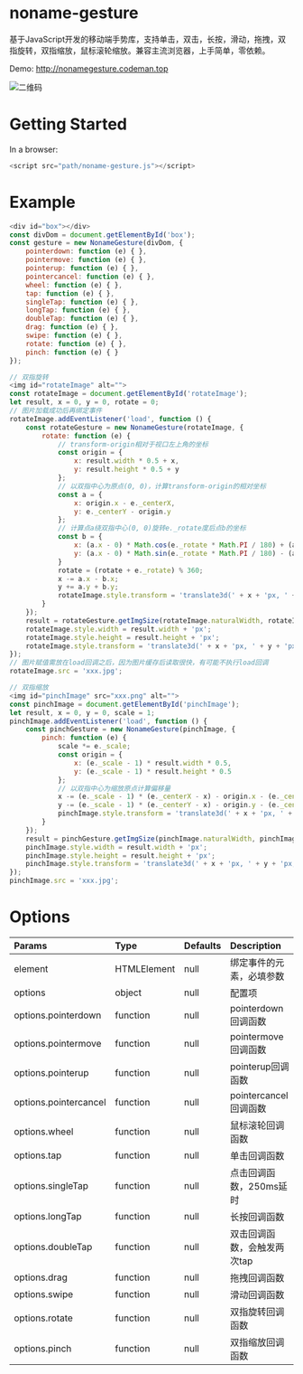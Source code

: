 # noname-gesture
基于JavaScript开发的移动端手势库，支持单击，双击，长按，滑动，拖拽，双指旋转，双指缩放，鼠标滚轮缩放。兼容主流浏览器，上手简单，零依赖。

Demo: http://nonamegesture.codeman.top

![二维码](http://nonamegesture.codeman.top/src/images/qrcode.png)

# Getting Started
In a browser:
```javascript
<script src="path/noname-gesture.js"></script>
```

# Example
```javascript
<div id="box"></div>
const divDom = document.getElementById('box');
const gesture = new NonameGesture(divDom, {
	pointerdown: function (e) { },
	pointermove: function (e) { },
	pointerup: function (e) { },
	pointercancel: function (e) { },
	wheel: function (e) { },
	tap: function (e) { },
	singleTap: function (e) { },
	longTap: function (e) { },
	doubleTap: function (e) { },
	drag: function (e) { },
	swipe: function (e) { },
	rotate: function (e) { },
	pinch: function (e) { }
});

// 双指旋转
<img id="rotateImage" alt="">
const rotateImage = document.getElementById('rotateImage');
let result, x = 0, y = 0, rotate = 0;
// 图片加载成功后再绑定事件
rotateImage.addEventListener('load', function () {
	const rotateGesture = new NonameGesture(rotateImage, {
		rotate: function (e) {
			// transform-origin相对于视口左上角的坐标
			const origin = {
				x: result.width * 0.5 + x,
				y: result.height * 0.5 + y
			};
			// 以双指中心为原点(0, 0)，计算transform-origin的相对坐标
			const a = {
				x: origin.x - e._centerX,
				y: e._centerY - origin.y
			};
			// 计算点a绕双指中心(0, 0)旋转e._rotate度后点b的坐标
			const b = {
				x: (a.x - 0) * Math.cos(e._rotate * Math.PI / 180) + (a.y - 0) * Math.sin(e._rotate * Math.PI / 180) + 0,
				y: (a.x - 0) * Math.sin(e._rotate * Math.PI / 180) - (a.y - 0) * Math.cos(e._rotate * Math.PI / 180) + 0
			}
			rotate = (rotate + e._rotate) % 360;
			x -= a.x - b.x;
			y += a.y + b.y;
			rotateImage.style.transform = 'translate3d(' + x + 'px, ' + y + 'px, 0px) rotate(' + rotate + 'deg)';
		}
	});
	result = rotateGesture.getImgSize(rotateImage.naturalWidth, rotateImage.naturalHeight, window.innerWidth, window.innerHeight);
	rotateImage.style.width = result.width + 'px';
	rotateImage.style.height = result.height + 'px';
	rotateImage.style.transform = 'translate3d(' + x + 'px, ' + y + 'px, 0px) rotate(' + rotate + 'deg)';
});
// 图片赋值需放在load回调之后，因为图片缓存后读取很快，有可能不执行load回调
rotateImage.src = 'xxx.jpg';

// 双指缩放
<img id="pinchImage" src="xxx.png" alt="">
const pinchImage = document.getElementById('pinchImage');
let result, x = 0, y = 0, scale = 1;
pinchImage.addEventListener('load', function () {
	const pinchGesture = new NonameGesture(pinchImage, {
		pinch: function (e) {
			scale *= e._scale;
			const origin = {
				x: (e._scale - 1) * result.width * 0.5,
				y: (e._scale - 1) * result.height * 0.5
			};
			// 以双指中心为缩放原点计算偏移量
			x -= (e._scale - 1) * (e._centerX - x) - origin.x - (e._centerX - e._lastCenterX);
			y -= (e._scale - 1) * (e._centerY - x) - origin.y - (e._centerY - e._lastCenterY);
			pinchImage.style.transform = 'translate3d(' + x + 'px, ' + y + 'px, 0px) scale(' + scale + ')';
		}
	});
	result = pinchGesture.getImgSize(pinchImage.naturalWidth, pinchImage.naturalHeight, window.innerWidth, window.innerHeight);
	pinchImage.style.width = result.width + 'px';
	pinchImage.style.height = result.height + 'px';
	pinchImage.style.transform = 'translate3d(' + x + 'px, ' + y + 'px, 0px) scale(' + scale + ')';
});
pinchImage.src = 'xxx.jpg';
```

# Options
| Params | Type | Defaults | Description |
| :---- | :---- | :---- | :---- |
| element | HTMLElement | null | 绑定事件的元素，必填参数 |
| options | object | null | 配置项 |
| options.pointerdown | function | null | pointerdown回调函数 |
| options.pointermove | function | null | pointermove回调函数 |
| options.pointerup | function | null | pointerup回调函数 |
| options.pointercancel | function | null | pointercancel回调函数 |
| options.wheel | function | null | 鼠标滚轮回调函数 |
| options.tap | function | null | 单击回调函数 |
| options.singleTap | function | null | 点击回调函数，250ms延时 |
| options.longTap | function | null | 长按回调函数 |
| options.doubleTap | function | null | 双击回调函数，会触发两次tap |
| options.drag | function | null | 拖拽回调函数 |
| options.swipe | function | null | 滑动回调函数 |
| options.rotate | function | null | 双指旋转回调函数 |
| options.pinch | function | null | 双指缩放回调函数 |
